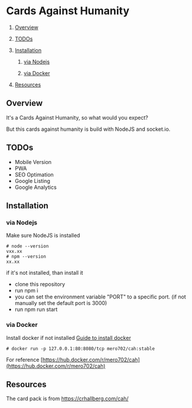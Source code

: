 # Cards Against Humanity

1. [Overview](#Overview)

2. [TODOs](#TODOs)

3. [Installation](#Installation)
   
   1. [via Nodejs](#via-Nodejs)
   
   2. [via Docker](#via-Docker)

4. [Resources](#Resources)

## Overview

It's a Cards Against Humanity, so what would you expect?

But this cards against humanity is build with NodeJS and socket.io.

## TODOs

* Mobile Version
* PWA 
* SEO Optimation
* Google Listing
* Google Analytics

## Installation

### via Nodejs

Make sure NodeJS is installed

```shell
# node --version
vxx.xx
# npm --version
xx.xx
```

if it's not installed, than install it

- clone this repository
- run npm i
- you can set the environment variable "PORT" to a specific port. (if not manually set the default port is 3000)
- run npm run start

### via Docker

Install docker if not installed [Guide to install docker](https://docs.docker.com/get-docker/)

```shell
# docker run -p 127.0.0.1:80:8080/tcp mero702/cah:stable
```

For reference [https://hub.docker.com/r/mero702/cah](https://hub.docker.com/r/mero702/cah)

## Resources

The card pack is from https://crhallberg.com/cah/
